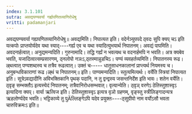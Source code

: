 ```yaml
---
index: 3.1.101
sutra: अवद्यपण्यवर्या गर्ह्यपणितव्यानिरोधेषु
vritti: padamanjari
---
```


 अवद्यपण्यवर्या गह्यपणितव्यानिरोधेषु॥ अवद्यमिति। निपात्यत इति। वदेर्नञ्युपपदे ठ्वदः सुपि क्यप् चऽ इति यत्कपोः प्राप्तयोर्यदेव यथा स्याद्----गर्ह्य एव च यथा स्यादित्युभयार्थ निपातनम्। अवद्यं पापमिति। अवदनार्हत्वात्। अनुद्यमन्यदिति। गुरुनामादि। तद्धि गर्ह्यं न भवत्यथ च वदनार्हमपि न भवति। अत्र क्यबेव भवति, यजादित्वात्सम्प्रसारणम्, ठ्नलोपो नञःऽ,ठ्तस्मान्नुडचिऽ। पण्यं व्यवहर्तव्यमिति। निपातनस्य रूढ।ल्र्थत्वात् पण्यशब्दस्य च तत्रैव रूढत्वात्। उक्तं च----- धातुसाधनकालानां प्राप्त्यर्थ नियमस्य च। अनुबन्धविकाराणां रूढ।ल्र्थं च निपातनम्॥ इति। पाण्यमन्यदिति। स्तुत्यमित्यर्थः। वर्येति स्त्रियां निपात्यत इति। सूत्रेऽवद्यादीनि अविभक्तिकानि पृथक् पदानि, न तु द्वन्द्वस्य जसन्तनिर्देश इति भावः। शतेन वर्येति। ठ्वृङ् सम्भक्तौऽ इत्यस्येदं निपातनम्; तत्रैवानिरोधसम्भवात्। वृत्यान्येति। ठ्वृञ् वरणेऽ ठेतिस्तुशास्वृऽ इत्यादिना क्यप्। वार्या ऋत्विज इति। ठेतिस्तुशास्वृऽ इत्यत्र वृञो ग्रहणम्, वृङ्स्तु स्त्रीलिङ्गादन्यत्र ऋहलोर्ण्यदेव भवति। भट्टिकाव्ये तु पुÄल्लिङ्गेऽपि यदेव प्रयुक्तः----ठ्सुग्रीवो नाम वर्योऽसौ भवता चारुविक्रमःऽ इति॥